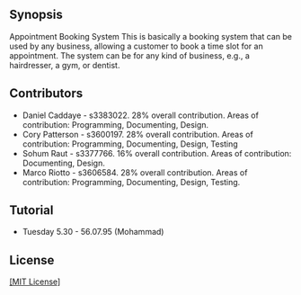 ## Synopsis

Appointment Booking System
This is basically a booking system that can be used by any business, allowing a
customer to book a time slot for an appointment. The system can be for any kind of
business, e.g., a hairdresser, a gym, or dentist.

## Contributors

- Daniel Caddaye - s3383022. 28% overall contribution. Areas of contribution: Programming, Documenting, Design.
- Cory Patterson - s3600197. 28% overall contribution. Areas of contribution: Programming, Documenting, Design, Testing
- Sohum Raut - s3377766. 16% overall contribution. Areas of contribution: Documenting, Design.
- Marco Riotto - s3606584. 28% overall contribution. Areas of contribution: Programming, Documenting, Design, Testing.


## Tutorial
- Tuesday 5.30 - 56.07.95 (Mohammad)

## License

[[MIT License]](LICENSE.md)
